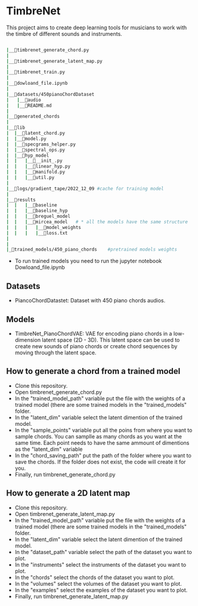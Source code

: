 # TimbreNet

This project aims to create deep learning tools for musicians to work with the timbre of different sounds and instruments.

```bash

|__📜timbrenet_generate_chord.py
|
|__📜timbrenet_generate_latent_map.py
|
|__📜timbrenet_train.py
|
|__📜dowloand_file.ipynb
|
|__📂datasets/450pianoChordDataset
|   |__📂audio
|   |__📜README.md
|
|__📂generated_chords
|
|__📂lib
|  |__📜latent_chord.py
|  |__📜model.py
|  |__📜specgrams_helper.py
|  |__📜spectral_ops.py
|  |__📂hyp_model
|  |   |__📜__init_.py
|  |   |__📜linear_hyp.py
|  |   |__📜manifold.py
|  |   |__📜util.py
|
|__📂logs/gradient_tape/2022_12_09 #cache for training model
|
|__📂results
|  |   |__📂baseline
|  |   |__📂baseline_hyp
|  |   |__📂breguel_model
|  |   |__📂mircea_model   # * all the models have the same structure
|  |   |   |__📂model_weights
|  |   |   |__📜loss.txt
|
|
|_📂trained_models/450_piano_chords    #pretrained models weights
```



- To run trained models you need to run the jupyter notebook Dowloand_file.ipynb

## Datasets

- PiancoChordDatastet: Dataset with 450 piano chords audios.

## Models

- TimbreNet_PianoChordVAE: VAE for encoding piano chords in a low-dimension latent space (2D - 3D). This latent space can be used to create new sounds of piano chords or create chord sequences by moving through the latent space.

## How to generate a chord from a trained model

- Clone this repository.
- Open timbrenet_generate_chord.py
- In the "trained_model_path" variable put the file with the weights of a trained model (there are some trained models in the "trained_models" folder.
- In the "latent_dim" variable select the latent dimention of the trained model.
- In the "sample_points" variable put all the poins from where you want to sample chords. You can samplle as many chords as you want at the same time. Each point needs to have the same ammount of dimentions as the "latent_dim" variable
- In the "chord_saving_path" put the path of the folder where you want to save the chords. If the folder does not exist, the code will create it for you.
- Finally, run timbrenet_generate_chord.py

## How to generate a 2D latent map

- Clone this repository.
- Open timbrenet_generate_latent_map.py
- In the "trained_model_path" variable put the file with the weights of a trained model (there are some trained models in the "trained_models" folder.
- In the "latent_dim" variable select the latent dimention of the trained model.
- In the "dataset_path" variable select the path of the dataset you want to plot.
- In the "instruments" select the instruments of the dataset you want to plot.
- In the "chords" select the chords of the dataset you want to plot.
- In the "volumes" select the volumes of the dataset you want to plot.
- In the "examples" select the examples of the dataset you want to plot.
- Finally, run timbrenet_generate_latent_map.py

```

```

```
